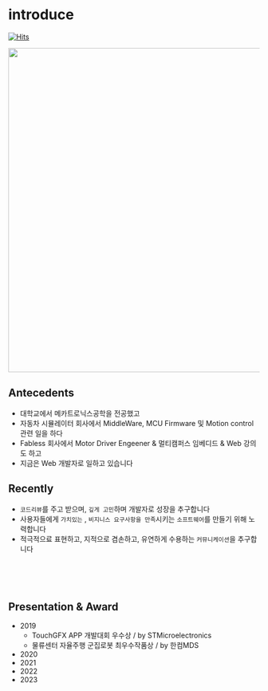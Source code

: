 # introduce

[![Hits](https://hits.seeyoufarm.com/api/count/incr/badge.svg?url=https%3A%2F%2Fgithub.com%2Fd-h-k&count_bg=%2379C83D&title_bg=%23555555&icon=&icon_color=%23E7E7E7&title=hits&edge_flat=false)](https://hits.seeyoufarm.com)

<img src="https://user-images.githubusercontent.com/31065684/243382223-b6db21de-1424-4fc2-9cc5-72c15537f688.jpeg"  width="650" />

<br>

## Antecedents

- 대학교에서 메카트로닉스공학을 전공했고
- 자동차 시뮬레이터 회사에서 MiddleWare, MCU Firmware 및 Motion control 관련 일을 하다
- Fabless 회사에서 Motor Driver Engeener & 멀티캠퍼스 임베디드 & Web 강의도 하고
- 지금은 Web 개발자로 일하고 있습니다

## Recently
- `코드리뷰`를 주고 받으며, `깊게 고민`하며 개발자로 성장을 추구합니다
- 사용자들에게 `가치있는` , `비지니스 요구사항을 만족`시키는 `소프트웨어`를 만들기 위해 노력합니다
- 적극적으료 표현하고, 지적으로 겸손하고, 유연하게 수용하는 `커뮤니케이션`을 추구합니다
 
<!----
## 소개페이지
 - 1기 Embedded 포트폴리오 : [링크](https://drive.google.com/file/d/1yWhjpOxE_PQiotUmvXz2FPlcVaDWf8AC/view?usp=sharing) 
- 저를 소개합니다 : https://d-h-k.github.io
- 개발 블로그 : https://velog.io/@d-h-k
<br><br><br>
--->

<!---
## Tech

- 언어
  - [Java](https://github.com/d-h-k/Java_Playground) , 
  - [JavaScript](https://github.com/d-h-k/_Playground)
  - [Rust](https://github.com/d-h-k/_Playground)
- 웹 프레임워크
  - [Spring](https://github.com/d-h-k/Spring_PlayGround)
  - [Vue](https://github.com/d-h-k/_Playground)
  - [React](https://github.com/d-h-k/_Playground)
  - [Ktor](https://github.com/d-h-k/_Playground)
- 이외  
  - [Database](https://github.com/d-h-k/Database_Playground), 
  - [miscellaneous](https://github.com/d-h-k/_Playground)
--->

  <!---
  <img src="https://img.shields.io/badge/MongoDB-47A248?style=flat-square&logo=MongoDB&logoColor=white"/></a> &nbsp 
  <img src="https://img.shields.io/badge/C++-00599C?style=flat-square&logo=C%2B%2B&logoColor=white"/></a>&nbsp
  <img src="https://img.shields.io/badge/Vim-019733?style=flat-square&logo=Vim&logoColor=white"/></a>&nbsp
  <img src="https://user-images.githubusercontent.com/31065684/132935622-368a3869-3232-4889-83bb-ec694b4cc5c9.png" height=20/></a>&nbsp
  --->  
 
<br><br><br>

## Presentation & Award
- 2019
  - TouchGFX APP 개발대회 우수상 / by STMicroelectronics
  - 물류센터 자율주행 군집로봇 최우수작품상 / by 한컴MDS 
- 2020 
- 2021 
- 2022 
- 2023

<br><br><br>






<br><br><br><br>
<!---- 1th Ebd 포트폴리오 : (비공개) 
<p align="left"><img align="center" width="375" src="h" alt="d-h-k" />
<br><p/>  
  
  &nbsp;
&nbsp;
--->

<!---
<p align="left"><img align="center" height="175" src="https://github-readme-stats.vercel.app/api/top-langs/?username=d-h-k&layout=compact" /><br><p/>

 [링크](https://drive.google.com/file/d/1yWhjpOxE_PQiotUmvXz2FPlcVaDWf8AC/view?usp=sharing) 

[![Solved.ac
프로필](http://mazassumnida.wtf/api/mini/generate_badge?boj=kdog1503)](https://github.com/mazassumnida/mazassumnida)


<br>

[![Solved.ac
프로필](http://mazassumnida.wtf/api/v2/generate_badge?boj=kdog1503)](https://solved.ac/kdog1503)

--->
<!---
df

[![Solved.ac
프로필](http://mazassumnida.wtf/api/generate_badge?boj=kdog1503)](https://solved.ac/kdog1503)


<br><br>

<p align="center"><img align="center" height="15" src="http://mazassumnida.wtf/api/mini/generate_badge?boj=kdog1503&show_icons=true" alt="d-h-k" /><p/>
<p align="center"><img align="center" height="15" src="http://mazassumnida.wtf/api/mini/generate_badge?boj=kdog1503&show_icons=true" alt="d-h-k" /><p/>

<p align="left"><img align="center" width="350" src="http://mazassumnida.wtf/api/generate_badge?boj=kdog1503" />&nbsp;
&nbsp;<p/>

<p align="left"><img align="center" width="350" src="http://mazassumnida.wtf/api/generate_badge?boj=kdog1503" />&nbsp;
&nbsp;<p/>

<p align="center"><img align="center" height="15" src="http://@@@" alt="d-h-k" /><p/>



[![Solved.ac
프로필](http://mazassumnida.wtf/api/v2/generate_badge?boj=kdog1503)](https://solved.ac/kdog1503)
--->

